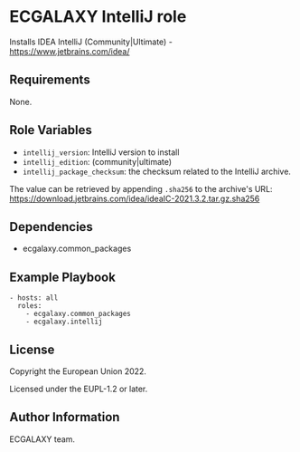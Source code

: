 ECGALAXY IntelliJ role
=======================

Installs IDEA IntelliJ (Community|Ultimate) - https://www.jetbrains.com/idea/

Requirements
------------

None.

Role Variables
--------------

- `intellij_version`: IntelliJ version to install
- `intellij_edition`: (community|ultimate)
- `intellij_package_checksum`: the checksum related to the IntelliJ archive.

The value can be retrieved by appending `.sha256` to the archive's URL:
https://download.jetbrains.com/idea/ideaIC-2021.3.2.tar.gz.sha256

Dependencies
------------

* ecgalaxy.common_packages

Example Playbook
----------------

    - hosts: all
      roles:
        - ecgalaxy.common_packages
        - ecgalaxy.intellij

License
-------

Copyright the European Union 2022.

Licensed under the EUPL-1.2 or later.

Author Information
------------------

ECGALAXY team.

